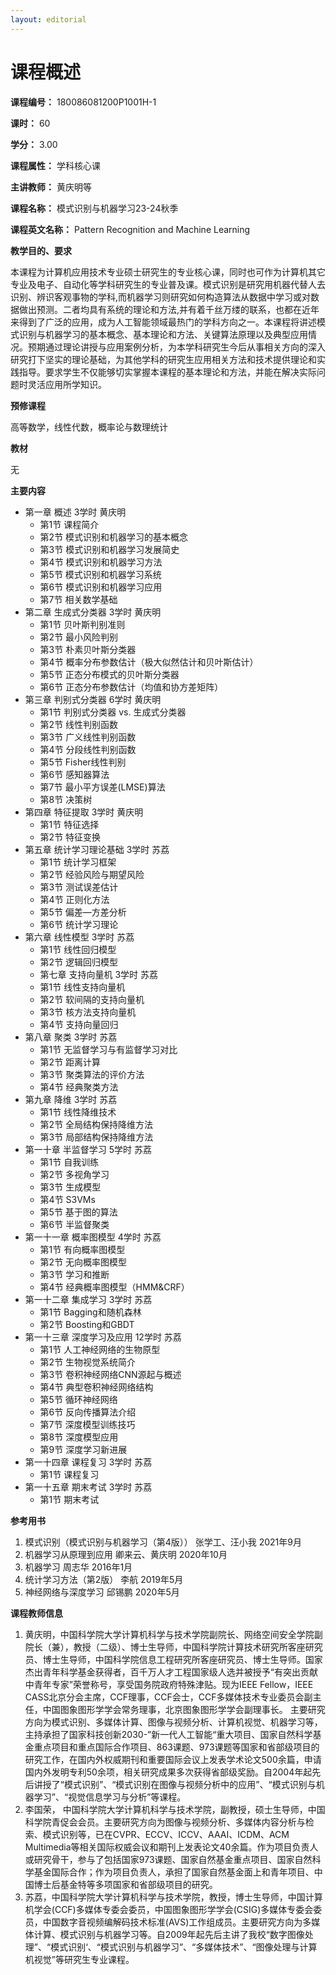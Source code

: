 ```yaml
---
layout: editorial
---
```


# 课程概述

**课程编号：** 180086081200P1001H-1

**课时：** 60

**学分：** 3.00

**课程属性：** 学科核心课

**主讲教师：** 黄庆明等

**课程名称：** 模式识别与机器学习23-24秋季

**课程英文名称：** Pattern Recognition and Machine Learning

**教学目的、要求**

本课程为计算机应用技术专业硕士研究生的专业核心课，同时也可作为计算机其它专业及电子、自动化等学科研究生的专业普及课。模式识别是研究用机器代替人去识别、辨识客观事物的学科,而机器学习则研究如何构造算法从数据中学习或对数据做出预测。二者均具有系统的理论和方法,并有着千丝万缕的联系，也都在近年来得到了广泛的应用，成为人工智能领域最热门的学科方向之一。本课程将讲述模式识别与机器学习的基本概念、基本理论和方法、关键算法原理以及典型应用情况。预期通过理论讲授与应用案例分析，为本学科研究生今后从事相关方向的深入研究打下坚实的理论基础，为其他学科的研究生应用相关方法和技术提供理论和实践指导。要求学生不仅能够切实掌握本课程的基本理论和方法，并能在解决实际问题时灵活应用所学知识。

**预修课程**

高等数学，线性代数，概率论与数理统计

**教材**

无

**主要内容**

* 第一章 概述 3学时 黄庆明
  * 第1节 课程简介
  * 第2节 模式识别和机器学习的基本概念
  * 第3节 模式识别和机器学习发展简史
  * 第4节 模式识别和机器学习方法
  * 第5节 模式识别和机器学习系统
  * 第6节 模式识别和机器学习应用
  * 第7节 相关数学基础
* 第二章 生成式分类器 3学时 黄庆明
  * 第1节 贝叶斯判别准则
  * 第2节 最小风险判别
  * 第3节 朴素贝叶斯分类器
  * 第4节 概率分布参数估计（极大似然估计和贝叶斯估计）
  * 第5节 正态分布模式的贝叶斯分类器
  * 第6节 正态分布参数估计（均值和协方差矩阵）
* 第三章 判别式分类器 6学时 黄庆明
  * 第1节 判别式分类器 vs. 生成式分类器
  * 第2节 线性判别函数
  * 第3节 广义线性判别函数
  * 第4节 分段线性判别函数
  * 第5节 Fisher线性判别
  * 第6节 感知器算法
  * 第7节 最小平方误差(LMSE)算法
  * 第8节 决策树
* 第四章 特征提取 3学时 黄庆明
  * 第1节 特征选择
  * 第2节 特征变换
* 第五章 统计学习理论基础 3学时 苏荔
  * 第1节 统计学习框架
  * 第2节 经验风险与期望风险
  * 第3节 测试误差估计
  * 第4节 正则化方法
  * 第5节 偏差—方差分析
  * 第6节 统计学习理论
* 第六章 线性模型 3学时 苏荔
  * 第1节 线性回归模型
  * 第2节 逻辑回归模型
  * 第七章 支持向量机 3学时 苏荔
  * 第1节 线性支持向量机
  * 第2节 软间隔的支持向量机
  * 第3节 核方法支持向量机
  * 第4节 支持向量回归
* 第八章 聚类 3学时 苏荔
  * 第1节 无监督学习与有监督学习对比
  * 第2节 距离计算
  * 第3节 聚类算法的评价方法
  * 第4节 经典聚类方法
* 第九章 降维 3学时 苏荔
  * 第1节 线性降维技术
  * 第2节 全局结构保持降维方法
  * 第3节 局部结构保持降维方法
* 第一十章 半监督学习 5学时 苏荔
  * 第1节 自我训练
  * 第2节 多视角学习
  * 第3节 生成模型
  * 第4节 S3VMs
  * 第5节 基于图的算法
  * 第6节 半监督聚类
* 第一十一章 概率图模型 4学时 苏荔
  * 第1节 有向概率图模型
  * 第2节 无向概率图模型
  * 第3节 学习和推断
  * 第4节 经典概率图模型（HMM\&CRF）
* 第一十二章 集成学习 3学时 苏荔
  * 第1节 Bagging和随机森林
  * 第2节 Boosting和GBDT
* 第一十三章 深度学习及应用 12学时 苏荔
  * 第1节 人工神经网络的生物原型
  * 第2节 生物视觉系统简介
  * 第3节 卷积神经网络CNN源起与概述
  * 第4节 典型卷积神经网络结构
  * 第5节 循环神经网络
  * 第6节 反向传播算法介绍
  * 第7节 深度模型训练技巧
  * 第8节 深度模型应用
  * 第9节 深度学习新进展
* 第一十四章 课程复习 3学时 苏荔
  * 第1节 课程复习
* 第一十五章 期末考试 3学时 苏荔
  * 第1节 期末考试

**参考用书**

1. 模式识别（模式识别与机器学习（第4版）） 张学工、汪小我 2021年9月
2. 机器学习从原理到应用 卿来云、黄庆明 2020年10月
3. 机器学习 周志华 2016年1月
4. 统计学习方法（第2版） 李航 2019年5月
5. 神经网络与深度学习 邱锡鹏 2020年5月

**课程教师信息**

1. 黄庆明，中国科学院大学计算机科学与技术学院副院长、网络空间安全学院副院长（兼），教授（二级）、博士生导师，中国科学院计算技术研究所客座研究员、博士生导师，中国科学院信息工程研究所客座研究员、博士生导师。国家杰出青年科学基金获得者，百千万人才工程国家级人选并被授予“有突出贡献中青年专家”荣誉称号，享受国务院政府特殊津贴。现为IEEE Fellow，IEEE CASS北京分会主席，CCF理事，CCF会士，CCF多媒体技术专业委员会副主任，中国图象图形学学会常务理事，北京图象图形学学会副理事长。 主要研究方向为模式识别、多媒体计算、图像与视频分析、计算机视觉、机器学习等，主持承担了国家科技创新2030-”新一代人工智能“重大项目、国家自然科学基金重点项目和重点国际合作项目、863课题、973课题等国家和省部级项目的研究工作，在国内外权威期刊和重要国际会议上发表学术论文500余篇，申请国内外发明专利50余项，相关研究成果多次获得省部级奖励。自2004年起先后讲授了“模式识别”、“模式识别在图像与视频分析中的应用”、“模式识别与机器学习”、“视觉信息学习与分析”等课程。
2. 李国荣， 中国科学院大学计算机科学与技术学院，副教授，硕士生导师，中国科学院青促会会员。主要研究方向为图像与视频分析、多媒体内容分析与检索、模式识别等，已在CVPR、ECCV、ICCV、AAAI、ICDM、ACM Multimedia等相关国际权威会议和期刊上发表论文40余篇。作为项目负责人或研究骨干，参与了包括国家973课题、国家自然基金重点项目、国家自然科学基金国际合作；作为项目负责人，承担了国家自然基金面上和青年项目、中国博士后基金特等多项国家和省部级项目的研究。
3. 苏荔，中国科学院大学计算机科学与技术学院，教授，博士生导师，中国计算机学会(CCF)多媒体专委会委员，中国图象图形学学会(CSIG)多媒体专委会委员，中国数字音视频编解码技术标准(AVS)工作组成员。主要研究方向为多媒体计算、模式识别与机器学习等。自2009年起先后主讲了我校“数字图像处理”、“模式识别‘、“模式识别与机器学习”、“多媒体技术”、“图像处理与计算机视觉”等研究生专业课程。
